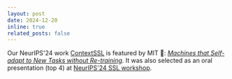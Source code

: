 ```yaml
---
layout: post
date: 2024-12-20
inline: true
related_posts: false
---
```


Our NeurIPS'24 work [ContextSSL](https://arxiv.org/pdf/2405.18193) is featured by MIT 📰: *[Machines that Self-adapt to New Tasks without Re-training](https://www.csail.mit.edu/news/machines-self-adapt-new-tasks-without-re-training)*. It was also selected as an oral presentation (top 4) at [NeurIPS'24 SSL workshop](https://sslneurips2024.github.io/).
